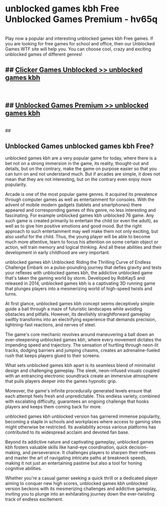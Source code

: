 # unblocked games kbh Free Unblocked Games Premium - hv65q <br>
<br>
Play now a popular and interesting unblocked games kbh Free games. If you are looking for free games for school and office, then our Unblocked Games WTF site will help you. You can choose cool, crazy and exciting unblocked games of different genres!


## ##  [Clicker Games Unblocked >> unblocked games kbh](http://freeplayer.one?title=unblocked_games_kbh&ref=M1)
  <br>

##  ## [Unblocked Games Premium >> unblocked games kbh](http://freeplayer.one?title=unblocked_games_kbh&ref=M1)
  <br>
  ##



## Unblocked Games unblocked games kbh Free?

unblocked games kbh are a very popular game for today, where there is a bet not on a strong immersion in the game, its reality, thought-out and details, but on the contrary, make the game on purpose easier so that you can turn on and not understand much. But if arcades are simple, it does not mean that they are not interesting, but on the contrary even enjoy more popularity.

Arcade is one of the most popular game genres. It acquired its prevalence through computer games as well as entertainment for consoles. With the advent of mobile modern gadgets (tablets and smartphones) there appeared and corresponding games of this genre, no less interesting and fascinating. For example unblocked games kbh unblocked 76 game. Any such game is created primarily to entertain the child (or even the adult), as well as to give him positive emotions and good mood. But the right approach to such entertainment may well make them not only exciting, but also useful for the child. Thus, the young player will be able to become much more attentive, learn to focus his attention on some certain object or action, will train memory and logical thinking. And all these abilities and their development in early childhood are very important.

unblocked games kbh Unblocked: Riding the Thrilling Curve of Endless Challenge
Embark on a pulse-pounding journey that defies gravity and tests your reflexes with unblocked games kbh, the addictive unblocked game that's taken the gaming world by storm. Developed by RobKayS and released in 2014, unblocked games kbh is a captivating 3D running game that plunges players into a mesmerizing world of high-speed twists and turns.

At first glance, unblocked games kbh concept seems deceptively simple: guide a ball through a maze of futuristic landscapes while avoiding obstacles and pitfalls. However, its devilishly straightforward gameplay swiftly transforms into an electrifying experience that demands precision, lightning-fast reactions, and nerves of steel.

The game's core mechanic revolves around maneuvering a ball down an ever-steepening unblocked games kbh, where every movement dictates the impending speed and trajectory. The sensation of hurtling through neon-lit tracks, dodging barriers and jumping chasms, creates an adrenaline-fueled rush that keeps players glued to their screens.

What sets unblocked games kbh apart is its seamless blend of minimalist design and challenging gameplay. The sleek, neon-infused visuals coupled with an entrancing electronic soundtrack create an immersive atmosphere that pulls players deeper into the games hypnotic grip.

Moreover, the game's infinite procedurally generated levels ensure that each attempt feels fresh and unpredictable. This endless variety, combined with escalating difficulty, guarantees an ongoing challenge that hooks players and keeps them coming back for more.

unblocked games kbh unblocked version has garnered immense popularity, becoming a staple in schools and workplaces where access to gaming sites might otherwise be restricted. Its availability across various platforms has contributed to its widespread acclaim and devoted fan base.

Beyond its addictive nature and captivating gameplay, unblocked games kbh fosters valuable skills like hand-eye coordination, quick decision-making, and perseverance. It challenges players to sharpen their reflexes and master the art of navigating intricate paths at breakneck speeds, making it not just an entertaining pastime but also a tool for honing cognitive abilities.

Whether you're a casual gamer seeking a quick thrill or a dedicated player aiming to conquer new high scores, unblocked games kbh unblocked version beckons with its mesmerizing challenges and addictive gameplay, inviting you to plunge into an exhilarating journey down the ever-twisting track of endless excitement.